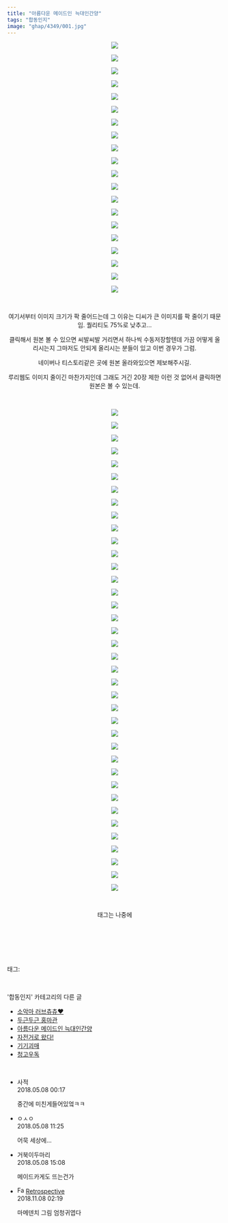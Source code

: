 ```yaml
---
title: "아름다운 메이드인 늑대인간양"
tags: "합동인지"
image: "ghap/4349/001.jpg"
---
```

<div class="article">
<p style="text-align: center; clear: none; float: none;"><img src="{{ site.nasurl }}/ghap/4349/001.jpg"/></p>
<p style="text-align: center; clear: none; float: none;"><img src="{{ site.nasurl }}/ghap/4349/002.jpg"/></p>
<p style="text-align: center; clear: none; float: none;"><img src="{{ site.nasurl }}/ghap/4349/003.jpg"/></p>
<p style="text-align: center; clear: none; float: none;"><img src="{{ site.nasurl }}/ghap/4349/004.jpg"/></p>
<p style="text-align: center; clear: none; float: none;"><img src="{{ site.nasurl }}/ghap/4349/005.jpg"/></p>
<p style="text-align: center; clear: none; float: none;"><img src="{{ site.nasurl }}/ghap/4349/006.jpg"/></p>
<p style="text-align: center; clear: none; float: none;"><img src="{{ site.nasurl }}/ghap/4349/007.jpg"/></p>
<p style="text-align: center; clear: none; float: none;"><img src="{{ site.nasurl }}/ghap/4349/008.jpg"/></p>
<p style="text-align: center; clear: none; float: none;"><img src="{{ site.nasurl }}/ghap/4349/009.jpg"/></p>
<p style="text-align: center; clear: none; float: none;"><img src="{{ site.nasurl }}/ghap/4349/010.jpg"/></p>
<p style="text-align: center; clear: none; float: none;"><img src="{{ site.nasurl }}/ghap/4349/011.jpg"/></p>
<p style="text-align: center; clear: none; float: none;"><img src="{{ site.nasurl }}/ghap/4349/012.jpg"/></p>
<p style="text-align: center; clear: none; float: none;"><img src="{{ site.nasurl }}/ghap/4349/013.jpg"/></p>
<p style="text-align: center; clear: none; float: none;"><img src="{{ site.nasurl }}/ghap/4349/014.jpg"/></p>
<p style="text-align: center; clear: none; float: none;"><img src="{{ site.nasurl }}/ghap/4349/015.jpg"/></p>
<p style="text-align: center; clear: none; float: none;"><img src="{{ site.nasurl }}/ghap/4349/016.jpg"/></p>
<p style="text-align: center; clear: none; float: none;"><img src="{{ site.nasurl }}/ghap/4349/017.jpg"/></p>
<p style="text-align: center; clear: none; float: none;"><img src="{{ site.nasurl }}/ghap/4349/018.jpg"/></p>
<p style="text-align: center; clear: none; float: none;"><img src="{{ site.nasurl }}/ghap/4349/019.jpg"/></p>
<p style="text-align: center; clear: none; float: none;"><img src="{{ site.nasurl }}/ghap/4349/020.jpg"/></p>
<p style="text-align: center; clear: none; float: none;"><br/></p>
<p style="text-align: center; clear: none; float: none;">여기서부터 이미지 크기가 팍 줄어드는데 그 이유는 디씨가 큰 이미지를 팍 줄이기 때문임. 퀄리티도 75%로 낮추고...</p>
<p style="text-align: center; clear: none; float: none;">클릭해서 원본 볼 수 있으면 씨발씨발 거리면서 하나씩 수동저장할텐데 가끔 어떻게 올리시는지 그마저도 안되게 올리시는 분들이 있고 이번 경우가 그럼.</p>
<p style="text-align: center; clear: none; float: none;">네이버나 티스토리같은 곳에 원본 올라와있으면 제보해주시길.</p>
<p style="text-align: center; clear: none; float: none;">루리웹도 이미지 줄이긴 마찬가지인데 그래도 거긴 20장 제한 이런 것 없어서 클릭하면 원본은 볼 수 있는데.</p>
<p style="text-align: center; clear: none; float: none;"><br/></p>
<p style="text-align: center; clear: none; float: none;"><img src="{{ site.nasurl }}/ghap/4349/021.jpg"/></p>
<p style="text-align: center; clear: none; float: none;"><img src="{{ site.nasurl }}/ghap/4349/022.jpg"/></p>
<p style="text-align: center; clear: none; float: none;"><img src="{{ site.nasurl }}/ghap/4349/023.jpg"/></p>
<p style="text-align: center; clear: none; float: none;"><img src="{{ site.nasurl }}/ghap/4349/024.jpg"/></p>
<p style="text-align: center; clear: none; float: none;"><img src="{{ site.nasurl }}/ghap/4349/025.jpg"/></p>
<p style="text-align: center; clear: none; float: none;"><img src="{{ site.nasurl }}/ghap/4349/026.jpg"/></p>
<p style="text-align: center; clear: none; float: none;"><img src="{{ site.nasurl }}/ghap/4349/027.jpg"/></p>
<p style="text-align: center; clear: none; float: none;"><img src="{{ site.nasurl }}/ghap/4349/028.jpg"/></p>
<p style="text-align: center; clear: none; float: none;"><img src="{{ site.nasurl }}/ghap/4349/029.jpg"/></p>
<p style="text-align: center; clear: none; float: none;"><img src="{{ site.nasurl }}/ghap/4349/030.jpg"/></p>
<p style="text-align: center; clear: none; float: none;"><img src="{{ site.nasurl }}/ghap/4349/031.jpg"/></p>
<p style="text-align: center; clear: none; float: none;"><img src="{{ site.nasurl }}/ghap/4349/032.jpg"/></p>
<p style="text-align: center; clear: none; float: none;"><img src="{{ site.nasurl }}/ghap/4349/033.jpg"/></p>
<p style="text-align: center; clear: none; float: none;"><img src="{{ site.nasurl }}/ghap/4349/034.jpg"/></p>
<p style="text-align: center; clear: none; float: none;"><img src="{{ site.nasurl }}/ghap/4349/035.jpg"/></p>
<p style="text-align: center; clear: none; float: none;"><img src="{{ site.nasurl }}/ghap/4349/036.jpg"/></p>
<p style="text-align: center; clear: none; float: none;"><img src="{{ site.nasurl }}/ghap/4349/037.jpg"/></p>
<p style="text-align: center; clear: none; float: none;"><img src="{{ site.nasurl }}/ghap/4349/038.jpg"/></p>
<p style="text-align: center; clear: none; float: none;"><img src="{{ site.nasurl }}/ghap/4349/039.jpg"/></p>
<p style="text-align: center; clear: none; float: none;"><img src="{{ site.nasurl }}/ghap/4349/040.jpg"/></p>
<p style="text-align: center; clear: none; float: none;"><img src="{{ site.nasurl }}/ghap/4349/041.jpg"/></p>
<p style="text-align: center; clear: none; float: none;"><img src="{{ site.nasurl }}/ghap/4349/042.jpg"/></p>
<p style="text-align: center; clear: none; float: none;"><img src="{{ site.nasurl }}/ghap/4349/043.jpg"/></p>
<p style="text-align: center; clear: none; float: none;"><img src="{{ site.nasurl }}/ghap/4349/044.jpg"/></p>
<p style="text-align: center; clear: none; float: none;"><img src="{{ site.nasurl }}/ghap/4349/045.jpg"/></p>
<p style="text-align: center; clear: none; float: none;"><img src="{{ site.nasurl }}/ghap/4349/046.jpg"/></p>
<p style="text-align: center; clear: none; float: none;"><img src="{{ site.nasurl }}/ghap/4349/047.jpg"/></p>
<p style="text-align: center; clear: none; float: none;"><img src="{{ site.nasurl }}/ghap/4349/048.jpg"/></p>
<p style="text-align: center; clear: none; float: none;"><img src="{{ site.nasurl }}/ghap/4349/049.jpg"/></p>
<p style="text-align: center; clear: none; float: none;"><img src="{{ site.nasurl }}/ghap/4349/050.jpg"/></p>
<p style="text-align: center; clear: none; float: none;"><img src="{{ site.nasurl }}/ghap/4349/051.jpg"/></p>
<p style="text-align: center; clear: none; float: none;"><img src="{{ site.nasurl }}/ghap/4349/052.jpg"/></p>
<p style="text-align: center; clear: none; float: none;"><img src="{{ site.nasurl }}/ghap/4349/053.jpg"/></p>
<p style="text-align: center; clear: none; float: none;"><img src="{{ site.nasurl }}/ghap/4349/054.jpg"/></p>
<p style="text-align: center; clear: none; float: none;"><img src="{{ site.nasurl }}/ghap/4349/055.jpg"/></p>
<p style="text-align: center; clear: none; float: none;"><img src="{{ site.nasurl }}/ghap/4349/056.jpg"/></p>
<p style="text-align: center; clear: none; float: none;"><img src="{{ site.nasurl }}/ghap/4349/057.jpg"/></p>
<p style="text-align: center; clear: none; float: none;"><img src="{{ site.nasurl }}/ghap/4349/058.jpg"/></p>
<p style="text-align: center; clear: none; float: none;"><br/></p>
<p style="text-align: center; clear: none; float: none;">태그는 나중에</p>
<p style="text-align: center; clear: none; float: none;"><br/></p>
<p><br/></p>
</div><br/>
<div class="tagTrail">
<p>태그: </p>
<ul>
</ul>
</div><br/>
<div class="another">
<p>'합동인지' 카테고리의 다른 글</p>
<ul>
<li><a href="/2018-06-13-ghap_4467">소악마 러브츄츄♥</a></li>
<li><a href="/2018-06-09-ghap_4438">두근두근 홍마관</a></li>
<li><a href="/2018-05-07-ghap_4349">아름다운 메이드인 늑대인간양</a></li>
<li><a href="/2018-02-27-ghap_4204">자전거로 왔다!</a></li>
<li><a href="/2018-02-08-ghap_4179">기기괴매</a></li>
<li><a href="/2018-02-08-ghap_4178">청고우독</a></li>
</ul>
</div><br/>
<div class="cb_module cb_fluid">
<div class="cb_wrt cb_profile">
<div class="comment">
<ul>
<li class="cb_thumb_off" id="comment15252120">
<div class="cb_comment_area">
<div class="cb_info_area">
<div class="cb_section">
<span class="cb_nick_name">사적</span>
</div>
<div class="cb_section">
<span class="cb_date">2018.05.08 00:17 </span>
</div>
</div>
<div class="cb_dsc_comment">
<p class="cb_dsc">
											중간에 미친게들어있엌ㅋㅋ
										</p>
</div>
</div></li>
<li class="cb_thumb_off" id="comment15252288">
<div class="cb_comment_area">
<div class="cb_info_area">
<div class="cb_section">
<span class="cb_nick_name">ㅇㅅㅇ</span>
</div>
<div class="cb_section">
<span class="cb_date">2018.05.08 11:25 </span>
</div>
</div>
<div class="cb_dsc_comment">
<p class="cb_dsc">
											어묵 세상에...
										</p>
</div>
</div></li>
<li class="cb_thumb_off" id="comment15252360">
<div class="cb_comment_area">
<div class="cb_info_area">
<div class="cb_section">
<span class="cb_nick_name">거북이두마리</span>
</div>
<div class="cb_section">
<span class="cb_date">2018.05.08 15:08 </span>
</div>
</div>
<div class="cb_dsc_comment">
<p class="cb_dsc">
											메이드카게도 뜨는건가
										</p>
</div>
</div></li>
<li class="cb_thumb_off" id="comment15369438">
<div class="cb_comment_area">
<div class="cb_info_area">
<div class="cb_section">
<span class="cb_nick_name"><img alt="Favicon of http://retropective53.tistory.com" height="16" onerror="this.onerror=null;this.parentNode.removeChild(this)" src="http://retropective53.tistory.com/favicon.ico" width="16"/> <a href="http://retropective53.tistory.com" onclick="return openLinkInNewWindow(this)">Retrospective</a></span>
</div>
<div class="cb_section">
<span class="cb_date">2018.11.08 02:19 </span>
</div>
</div>
<div class="cb_dsc_comment">
<p class="cb_dsc">
											마메덴치 그림 엄청귀엽다 
										</p>
</div>
</div></li>
</ul>
</div>
</div><!-- commentList close -->
</div><br/>
